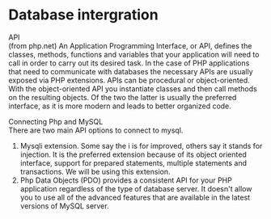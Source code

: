 # Database intergration 

API  
(from php.net) 
An Application Programming Interface, or API, defines the classes, methods, functions and variables that your application will need to call in order to carry out its desired task. In the case of PHP applications that need to communicate with databases the necessary APIs are usually exposed via PHP extensions. APIs can be procedural or object-oriented. With the object-oriented API you instantiate classes and then call methods on the resulting objects. Of the two the latter is usually the preferred interface, as it is more modern and leads to better organized code. 

Connecting Php and MySQL  
There are two main API options to connect to mysql.
1.	Mysqli extension. Some say the i is for improved, others say it stands for injection. It is the preferred extension because of its object oriented interface, support for prepared statements, multiple statements and transactions. We will be using this extension.
2.	Php Data Objects (PDO) provides a consistent API for your PHP application regardless of the type of database server. It doesn't allow you to use all of the advanced features that are available in the latest versions of MySQL server. 

